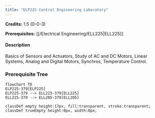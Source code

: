 ```yaml
---
title: "ELP225 Control Engineering Laboratory"
---
```

**Credits:** 1.5 (0-0-3)

**Prerequisites:** [[/Electrical Engineering/ELL225|ELL225]]

#### Description
Basics of Sensors and Actuators, Study of AC and DC Motors, Linear Systems, Analog and Digital Motors, Synchros, Temperature Control.

### Prerequisite Tree

```mermaid
flowchart TD
ELP225-379[ELP225]
ELP225-379 --> ELL225-379[ELL225]
ELL225-379 --> ELL205-379[ELL205]

classDef empty height:17px, fill:transparent, stroke:transparent;
classDef trueEmpty height:0px, width:0px;
```